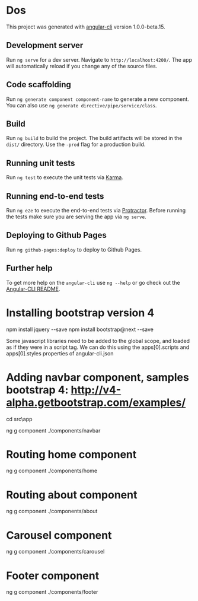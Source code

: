# Dos

This project was generated with [angular-cli](https://github.com/angular/angular-cli) version 1.0.0-beta.15.

## Development server
Run `ng serve` for a dev server. Navigate to `http://localhost:4200/`. The app will automatically reload if you change any of the source files.

## Code scaffolding

Run `ng generate component component-name` to generate a new component. You can also use `ng generate directive/pipe/service/class`.

## Build

Run `ng build` to build the project. The build artifacts will be stored in the `dist/` directory. Use the `-prod` flag for a production build.

## Running unit tests

Run `ng test` to execute the unit tests via [Karma](https://karma-runner.github.io).

## Running end-to-end tests

Run `ng e2e` to execute the end-to-end tests via [Protractor](http://www.protractortest.org/). 
Before running the tests make sure you are serving the app via `ng serve`.

## Deploying to Github Pages

Run `ng github-pages:deploy` to deploy to Github Pages.

## Further help

To get more help on the `angular-cli` use `ng --help` or go check out the [Angular-CLI README](https://github.com/angular/angular-cli/blob/master/README.md).
# Installing bootstrap version 4 

npm install jquery --save
npm install bootstrap@next --save 

Some javascript libraries need to be added to the global scope, and loaded as if they were in a script tag.
We can do this using the apps[0].scripts and apps[0].styles properties of angular-cli.json


# Adding navbar component, samples bootstrap 4: http://v4-alpha.getbootstrap.com/examples/

cd src\app

ng g component ./components/navbar

# Routing home component

ng g component ./components/home

# Routing about component

ng g component ./components/about


# Carousel component

ng g component ./components/carousel

# Footer component

ng g component ./components/footer
